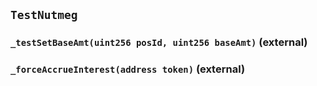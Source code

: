 ## `TestNutmeg`






### `_testSetBaseAmt(uint256 posId, uint256 baseAmt)` (external)





### `_forceAccrueInterest(address token)` (external)






